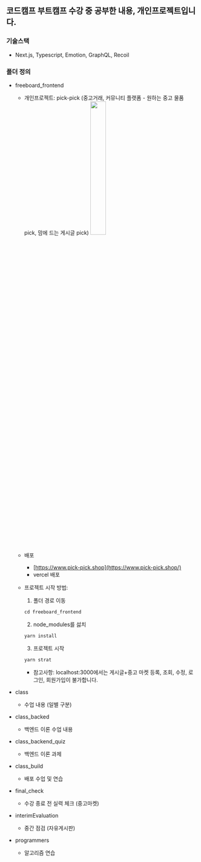 ## 코드캠프 부트캠프 수강 중 공부한 내용, 개인프로젝트입니다.

### 기술스택

- Next.js, Typescript, Emotion, GraphQL, Recoil

### 폴더 정의

- freeboard_frontend

  - 개인프로젝트: pick-pick (중고거래, 커뮤니티 플랫폼 - 원하는 중고 물품 pick, 맘에 드는 게시글 pick)
    <img width="30%" src="https://user-images.githubusercontent.com/93130161/198503512-3a83a3e8-31c0-40f8-b422-f47b874bcb2d.png" />

  - 배포
    - [https://www.pick-pick.shop](https://www.pick-pick.shop/)
    - vercel 배포
  - 프로젝트 시작 방법:

    1. 폴더 경로 이동

    ```javascript
    cd freeboard_frontend
    ```

    2. node_modules를 섫치

    ```javascript
    yarn install
    ```

    3. 프로젝트 시작

    ```javascript
    yarn strat
    ```

    - 참고사항: localhost:3000에서는 게시글+중고 마켓 등록, 조회, 수정, 로그인, 회원가입이 불가합니다.

- class

  - 수업 내용 (일별 구분)

- class_backed

  - 백엔드 이론 수업 내용

- class_backend_quiz

  - 백엔드 이론 과제

- class_build

  - 배포 수업 및 연습

- final_check

  - 수강 종료 전 실력 체크 (중고마켓)

- interimEvaluation

  - 중간 점검 (자유게시판)

- programmers

  - 알고리즘 연습

